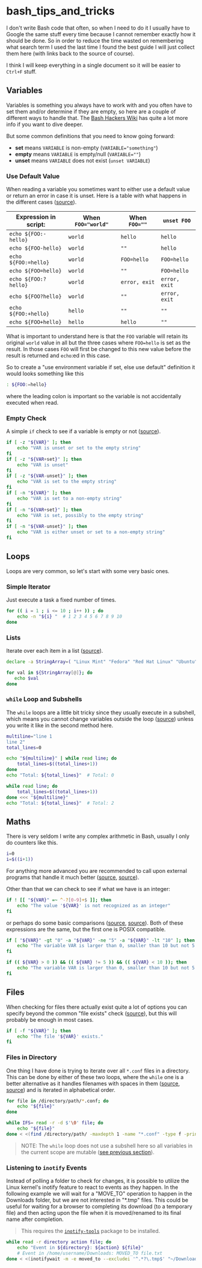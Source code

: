 # bash_tips_and_tricks

I don't write Bash code that often, so when I need to do it I usually have to
Google the same stuff every time because I cannot remember exactly how it should
be done. So in order to reduce the time wasted on remembering what search term
I used the last time I found the best guide I will just collect them here (with
links back to the source of course).

I think I will keep everything in a single document so it will be easier to
`Ctrl+F` stuff.


## Variables

Variables is something you always have to work with and you often have to
set them and/or determine if they are empty, so here are a couple of different
ways to handle that. The [Bash Hackers Wiki][1] has quite a lot more info if
you want to dive deeper.

But some common definitions that you need to know going forward:

- **set** means `VARIABLE` is non-empty (`VARIABLE="something"`)
- **empty** means `VARIABLE` is empty/null (`VARIABLE=""`)
- **unset** means `VARIABLE` does not exist (`unset VARIABLE`)

### Use Default Value
When reading a variable you sometimes want to either use a default value or
return an error in case it is unset. Here is a table with what happens in the
different cases ([source][3]).

| Expression in script: | When `FOO="world"` | When `FOO=""` | `unset FOO`   |
|-----------------------|--------------------|---------------|---------------|
| `echo ${FOO:-hello}`  | `world`            | `hello`       | `hello`       |
| `echo ${FOO-hello}`   | `world`            | `""`          | `hello`       |
| `echo ${FOO:=hello}`  | `world`            | `FOO=hello`   | `FOO=hello`   |
| `echo ${FOO=hello}`   | `world`            | `""`          | `FOO=hello`   |
| `echo ${FOO:?hello}`  | `world`            | `error, exit` | `error, exit` |
| `echo ${FOO?hello}`   | `world`            | `""`          | `error, exit` |
| `echo ${FOO:+hello}`  | `hello`            | `""`          | `""`          |
| `echo ${FOO+hello}`   | `hello`            | `hello`       | `""`          |

What is important to understand here is that the `FOO` variable will retain its
original `world` value in all but the three cases where `FOO=hello` is set as
the result. In those cases `FOO` will first be changed to this new value before
the result is returned and `echo`:ed in this case.

So to create a "use environment variable if set, else use default" definition
it would looks something like this

```bash
: ${FOO:=hello}
```

where the leading colon is important so the variable is not accidentally
executed when read.

### Empty Check
A simple `if` check to see if a variable is empty or not ([source][2]).

```bash
if [ -z "${VAR}" ]; then
    echo "VAR is unset or set to the empty string"
fi
if [ -z "${VAR+set}" ]; then
    echo "VAR is unset"
fi
if [ -z "${VAR-unset}" ]; then
    echo "VAR is set to the empty string"
fi
if [ -n "${VAR}" ]; then
    echo "VAR is set to a non-empty string"
fi
if [ -n "${VAR+set}" ]; then
    echo "VAR is set, possibly to the empty string"
fi
if [ -n "${VAR-unset}" ]; then
    echo "VAR is either unset or set to a non-empty string"
fi
```


## Loops
Loops are very common, so let's start with some very basic ones.

### Simple Iterator
Just execute a task a fixed number of times.

```bash
for (( i = 1 ; i <= 10 ; i++ )) ; do
    echo -n "${i} "  # 1 2 3 4 5 6 7 8 9 10
done
```

### Lists
Iterate over each item in a list ([source][11]).

```bash
declare -a StringArray=( "Linux Mint" "Fedora" "Red Hat Linux" "Ubuntu" "Debian" )

for val in ${StringArray[@]}; do
   echo $val
done
```

### `while` Loop and Subshells

The `while` loops are a little bit tricky since they usually execute in a
subshell, which means you cannot change variables outside the loop ([source][6])
unless you write it like in the second method here.

```bash
multiline="line 1
line 2"
total_lines=0

echo "${multiline}" | while read line; do
    total_lines=$((total_lines+1))
done
echo "Total: ${total_lines}"  # Total: 0

while read line; do
    total_lines=$((total_lines+1))
done <<< "${multiline}"
echo "Total: ${total_lines}"  # Total: 2
```


## Maths
There is very seldom I write any complex arithmetic in Bash, usually I only do
counters like this.

```bash
i=0
i=$((i+1))
```

For anything more advanced you are recommended to call upon external programs
that handle it much better ([source][7], [source][8]).

Other than that we can check to see if what we have is an integer:

```bash
if ! [[ "${VAR}" =~ ^-?[0-9]+$ ]]; then
    echo "The value '${VAR}' is not recognized as an integer"
fi
```

or perhaps do some basic comparisons ([source][9], [source][10]). Both of
these expressions are the same, but the first one is POSIX compatible.

```bash
if [ "${VAR}" -gt "0" -a "${VAR}" -ne "5" -a "${VAR}" -lt "10" ]; then
    echo "The variable VAR is larger than 0, smaller than 10 but not 5."
fi

if (( ${VAR} > 0 )) && (( ${VAR} != 5 )) && (( ${VAR} < 10 )); then
    echo "The variable VAR is larger than 0, smaller than 10 but not 5."
fi
```


## Files
When checking for files there actually exist quite a lot of options you can
specify beyond the common "file exists" check ([source][12]), but this will
probably be enough in most cases.

```bash
if [ -f "${VAR}" ]; then
    echo "The file '${VAR}' exists."
fi
```

### Files in Directory
One thing I have done is trying to iterate over all `*.conf` files in a
directory. This can be done by either of these two loops, where the `while`
one is a better alternative as it handles filenames with spaces in them
([source][4], [source][5]) and is iterated in alphabetical order.

```bash
for file in /directory/path/*.conf; do
    echo "${file}"
done

while IFS= read -r -d $'\0' file; do
    echo "${file}"
done < <(find /directory/path/ -maxdepth 1 -name "*.conf" -type f -print0 | sort -z)
```

> NOTE: The `while` loop does not use a subshell here so all variables in
> the current scope are mutable ([see previous section](#while-loop-and-subshells)).

### Listening to `inotify` Events
Instead of polling a folder to check for changes, it is possible to utilize the
Linux kernel's inotify feature to react to events as they happen. In the
following example we will wait for a "MOVE_TO" operation to happen in the
Downloads folder, but we are not interested in "*.tmp" files. This could be
useful for waiting for a browser to completing its download (to a temporary
file) and then acting upon the file when it is moved/renamed to its final
name after completion.

> This requires the [`inotify-tools`][13] package to be installed.

```bash
while read -r directory action file; do
    echo "Event in ${directory}: ${action} ${file}"
    # Event in /home/username/Downloads: MOVED_TO file.txt
done < <(inotifywait -m -e moved_to --excludei '^.*?\.tmp$' "~/Downloads")
```






[1]: https://wiki.bash-hackers.org/syntax/pe
[2]: https://www.cyberciti.biz/faq/unix-linux-bash-script-check-if-variable-is-empty/
[3]: https://stackoverflow.com/a/16753536
[4]: https://stackoverflow.com/a/54563899
[5]: https://www.cyberciti.biz/faq/bash-loop-over-file/
[6]: https://stackoverflow.com/a/16854326
[7]: https://www.shell-tips.com/bash/math-arithmetic-calculation/#gsc.tab=0
[8]: https://unix.stackexchange.com/a/40787
[9]: https://wiki.bash-hackers.org/syntax/arith_expr
[10]: https://www.golinuxcloud.com/bash-compare-numbers/
[11]: https://linuxhint.com/bash_loop_list_strings/
[12]: https://tldp.org/LDP/abs/html/fto.html
[13]: https://linux.die.net/man/1/inotifywait
